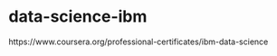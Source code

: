 # data-science-ibm
<link> https://www.coursera.org/professional-certificates/ibm-data-science </link>
